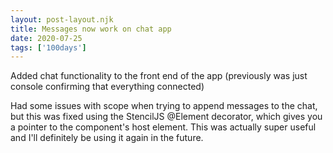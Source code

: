```yaml
---
layout: post-layout.njk 
title: Messages now work on chat app
date: 2020-07-25
tags: ['100days']
---
```

<!-- Excerpt Start -->
Added chat functionality to the front end of the app (previously was just console confirming that everything connected)
<!-- Excerpt End -->
Had some issues with scope when trying to append messages to the chat, but this was fixed using the StencilJS @Element decorator, which gives you a pointer to the component's host element. This was actually super useful and I'll definitely be using it again in the future.